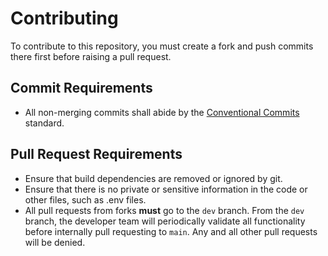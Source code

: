 # Contributing

To contribute to this repository, you must create a fork and push commits there first before raising a pull request. 

## Commit Requirements

- All non-merging commits shall abide by the [Conventional Commits](https://www.conventionalcommits.org/en/v1.0.0/) standard.

## Pull Request Requirements

- Ensure that build dependencies are removed or ignored by git.
- Ensure that there is no private or sensitive information in the code or other files, such as .env files.
- All pull requests from forks **must** go to the ``dev`` branch. From the ``dev`` branch, the developer team will periodically validate all functionality before internally pull requesting to ``main``. Any and all other pull requests will be denied.